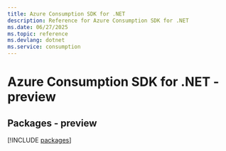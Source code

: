 ```yaml
---
title: Azure Consumption SDK for .NET
description: Reference for Azure Consumption SDK for .NET
ms.date: 06/27/2025
ms.topic: reference
ms.devlang: dotnet
ms.service: consumption
---
```

# Azure Consumption SDK for .NET - preview
## Packages - preview
[!INCLUDE [packages](consumption-index.md)]